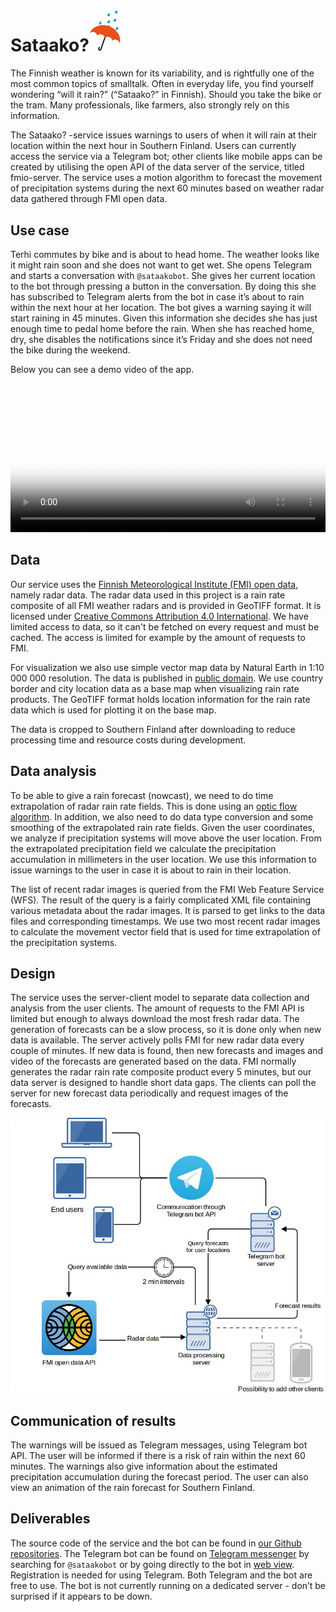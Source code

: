 # Sataako?<img src="https://raw.githubusercontent.com/sataako/sataako.github.io/master/images/umbrella-580061.svg?sanitize=true" width="50px" />
The Finnish weather is known for its variability, and is rightfully one of the most common topics of smalltalk. Often in everyday life, you find yourself wondering “will it rain?” (“Sataako?” in Finnish). Should you take the bike or the tram. Many professionals, like farmers, also strongly rely on this information.

The Sataako? -service issues warnings to users of when it will rain at their location within the next hour in Southern Finland. Users can currently access the service via a Telegram bot; other clients like mobile apps can be created by utilising the open API of the data server of the service, titled fmio-server. The service uses a motion algorithm to forecast the movement of precipitation systems during the next 60 minutes based on weather radar data gathered through FMI open data.

## Use case
Terhi commutes by bike and is about to head home. The weather looks like it might rain soon and she does not want to get wet. She opens Telegram and starts a conversation with `@sataakobot`. She gives her current location to the bot through pressing a button in the conversation. By doing this she has subscribed to Telegram alerts from the bot in case it’s about to rain within the next hour at her location. The bot gives a warning saying it will start raining in 45 minutes. Given this information she decides she has just enough time to pedal home before the rain. When she has reached home, dry, she disables the notifications since it’s Friday and she does not need the bike during the weekend.

Below you can see a demo video of the app.
<video style="width: 100%" poster="https://github.com/sataako/sataako.github.io/blob/master/images/photo6023965351362013859.jpg?raw=true" controls=""><source src="https://github.com/sataako/sataako.github.io/blob/master/images/telegram_bot_demo.mp4?raw=true" type="video/mp4"></video>

## Data
Our service uses the [Finnish Meteorological Institute (FMI) open data](https://en.ilmatieteenlaitos.fi/open-data), namely radar data. The radar data used in this project is a rain rate composite of all FMI weather radars and is provided in GeoTIFF format. It is licensed under [Creative Commons Attribution 4.0 International](https://creativecommons.org/licenses/by/4.0/). We have limited access to data, so it can't be fetched on every request and must be cached. The access is limited for example by the amount of requests to FMI.
 
For visualization we also use simple vector map data by Natural Earth in 1:10 000 000 resolution. The data is published in [public domain](https://en.wikipedia.org/wiki/Public_domain_equivalent_license). We use country border and city location data as a base map when visualizing rain rate products. The GeoTIFF format holds location information for the rain rate data which is used for plotting it on the base map.
 
The data is cropped to Southern Finland after downloading to reduce processing time and resource costs during development.

## Data analysis
To be able to give a rain forecast (nowcast), we need to do time extrapolation of radar rain rate fields. This is done using an [optic flow algorithm](http://scholarpedia.org/article/Optic_flow). In addition, we also need to do data type conversion and some smoothing of the extrapolated rain rate fields. Given the user coordinates, we analyze if precipitation systems will move above the user location. From the extrapolated precipitation field we calculate the precipitation accumulation in millimeters in the user location. We use this information to issue warnings to the user in case it is about to rain in their location.
 
The list of recent radar images is queried from the FMI Web Feature Service (WFS). The result of the query is a fairly complicated XML file containing various metadata about the radar images. It is parsed to get links to the data files and corresponding timestamps. We use two most recent radar images to calculate the movement vector field that is used for time extrapolation of the precipitation systems.

## Design
The service uses the server-client model to separate data collection and analysis from the user clients. The amount of requests to the FMI API is limited but enough to always download the most fresh radar data. The generation of forecasts can be a slow process, so it is done only when new data is available. The server actively polls FMI for new radar data every couple of minutes. If new data is found, then new forecasts and images and video of the forecasts are generated based on the data. FMI normally generates the radar rain rate composite product every 5 minutes, but our data server is designed to handle short data gaps. The clients can poll the server for new forecast data periodically and request images of the forecasts.

<img src="https://github.com/sataako/sataako.github.io/blob/master/images/photo6023965351362013861.jpg?raw=true" />

## Communication of results
The warnings will be issued as Telegram messages, using Telegram bot API. The user will be informed if there is a risk of rain within the next 60 minutes. The warnings also give information about the estimated precipitation accumulation during the forecast period. The user can also view an animation of the rain forecast for Southern Finland.
 
## Deliverables
The source code of the service and the bot can be found in [our Github repositories](https://github.com/sataako).
The Telegram bot can be found on [Telegram messenger](https://telegram.org/) by searching for `@sataakobot` or by going directly to the bot in [web view](https://web.telegram.org/#/im?p=@sataakobot). Registration is needed for using Telegram. Both Telegram and the bot are free to use. The bot is not currently running on a dedicated server - don’t be surprised if it appears to be down.
